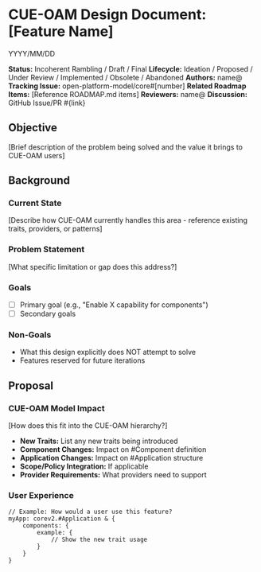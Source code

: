 # CUE-OAM Design Document: [Feature Name]

YYYY/MM/DD

**Status:** Incoherent Rambling / Draft / Final
**Lifecycle:** Ideation / Proposed / Under Review / Implemented / Obsolete / Abandoned
**Authors:** name@
**Tracking Issue:** open-platform-model/core#[number]
**Related Roadmap Items:** [Reference ROADMAP.md items]
**Reviewers:** name@
**Discussion:** GitHub Issue/PR #{link}

## Objective

[Brief description of the problem being solved and the value it brings to CUE-OAM users]

## Background

### Current State

[Describe how CUE-OAM currently handles this area - reference existing traits, providers, or patterns]

### Problem Statement

[What specific limitation or gap does this address?]

### Goals

- [ ] Primary goal (e.g., "Enable X capability for components")
- [ ] Secondary goals

### Non-Goals

- What this design explicitly does NOT attempt to solve
- Features reserved for future iterations

## Proposal

### CUE-OAM Model Impact

[How does this fit into the CUE-OAM hierarchy?]

- **New Traits:** List any new traits being introduced
- **Component Changes:** Impact on #Component definition
- **Application Changes:** Impact on #Application structure
- **Scope/Policy Integration:** If applicable
- **Provider Requirements:** What providers need to support

### User Experience

```cue
// Example: How would a user use this feature?
myApp: corev2.#Application & {
    components: {
        example: {
            // Show the new trait usage
        }
    }
}
